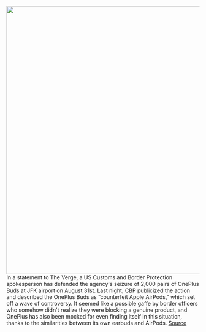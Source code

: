 <img src='https://cdn.vox-cdn.com/thumbor/hsH_32d2rJQXHoaEfDCk-HR3nsM=/0x0:5775x3850/1200x800/filters:focal(2426x1463:3350x2387)/cdn.vox-cdn.com/uploads/chorus_image/image/67404700/DSCF1528_1.0.jpg' width='700px' /><br/>
In a statement to The Verge, a US Customs and Border Protection spokesperson has defended the agency's seizure of 2,000 pairs of OnePlus Buds at JFK airport on August 31st. Last night, CBP publicized the action and described the OnePlus Buds as “counterfeit Apple AirPods,” which set off a wave of controversy. It seemed like a possible gaffe by border officers who somehow didn't realize they were blocking a genuine product, and OnePlus has also been mocked for even finding itself in this situation, thanks to the similarities between its own earbuds and AirPods.
<a href='https://www.theverge.com/2020/9/14/21436760/us-customs-statement-oneplus-buds-seized-apple-airpod-trademarks'> Source <a/>